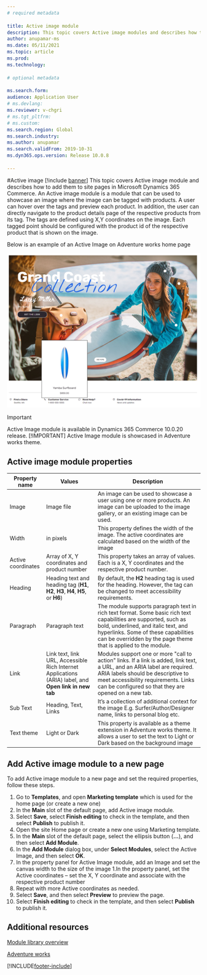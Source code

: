 ```yaml
---
# required metadata

title: Active image module
description: This topic covers Active image modules and describes how to add them to site pages in Microsoft Dynamics 365 Commerce.
author: anupamar-ms
ms.date: 05/11/2021
ms.topic: article
ms.prod: 
ms.technology: 

# optional metadata

ms.search.form: 
audience: Application User
# ms.devlang: 
ms.reviewer: v-chgri
# ms.tgt_pltfrm: 
# ms.custom: 
ms.search.region: Global
ms.search.industry: 
ms.author: anupamar
ms.search.validFrom: 2019-10-31
ms.dyn365.ops.version: Release 10.0.8

---
```

#Active image 
[!include [banner](includes/banner.md)]
This topic covers Active image module and describes how to add them to site pages in Microsoft Dynamics 365 Commerce.
An Active image module is a module that can be used to showcase an image where the image can be tagged with products. A user can hover over the tags and preview each product. In addition, the user can directly navigate to the product details page of the respective products from its tag. 
The tags are defined using X,Y coordinates on the image. Each tagged point should be configured with the product id of the respective product that is shown on the image.

Below is an example of an Active Image on Adventure works home page

![Example of a Active image module](./media/Active_image.PNG)

>[!IMPORTANT]
> Active Image module is available in Dynamics 365 Commerce 10.0.20 release.
>[!IMPORTANT]
> Active Image module is showcased in Adventure works theme.

## Active image module properties
| Property name  | Values | Description |
|----------------|--------|-------------|
| Image          | Image file | An image can be used to showcase a user using one or more products. An image can be uploaded to the image gallery, or an existing image can be used. |
|Width| in pixels| This property defines the width of the image. The active coordinates are calculated based on the width of the image|
|Active coordinates| Array of X, Y coordinates and product number| This property takes an array of values. Each is a X, Y coordinates and the respective product number.|
| Heading        | Heading text and heading tag (**H1**, **H2**, **H3**, **H4**, **H5**, or **H6**) | By default, the **H2** heading tag is used for the heading. However, the tag can be changed to meet accessibility requirements. |
| Paragraph      | Paragraph text | The module supports paragraph text in rich text format. Some basic rich text capabilities are supported, such as bold, underlined, and italic text, and hyperlinks. Some of these capabilities can be overridden by the page theme that is applied to the module. |
| Link           | Link text, link URL, Accessible Rich Internet Applications (ARIA) label, and **Open link in new tab** | Modules support one or more "call to action" links. If a link is added, link text, a URL, and an ARIA label are required. ARIA labels should be descriptive to meet accessibility requirements. Links can be configured so that they are opened on a new tab. |
| Sub Text|  Heading, Text, Links| It’s a collection of additional context for the image E.g. Surfer/Author/Designer name, links to personal blog etc.|
|Text theme| Light or Dark| This property is available as a theme extension in Adventure works theme. It allows a user to set the text to Light or Dark based on the background image|

## Add Active image module to a new page
To add Active image module to a new page and set the required properties, follow these steps.
1. Go to **Templates**, and open **Marketing template** which is used for the home page (or create a new one)
1. In the **Main** slot of the default page, add Active image module.
1. Select **Save**, select **Finish editing** to check in the template, and then select **Publish** to publish it.
1. Open the site Home page or create a new one using Marketing template.
1. In the **Main** slot of the default page, select the ellipsis button (**...**), and then select **Add Module**.
1. In the **Add Module** dialog box, under **Select Modules**, select the Active Image, and then select **OK**.
1. In the property panel for Active Image module, add an Image and set the canvas width to the size of the image
1.In the property panel, set the Active coordinates – set the X, Y coordinate and associate with the respective product number
1. Repeat with more Active coordinates as needed.
1. Select **Save**, and then select **Preview** to preview the page.
1. Select **Finish editing** to check in the template, and then select **Publish** to publish it. 

## Additional resources
[Module library overview](starter-kit-overview.md)

[Adventure works]()

[!INCLUDE[footer-include](../includes/footer-banner.md)]


